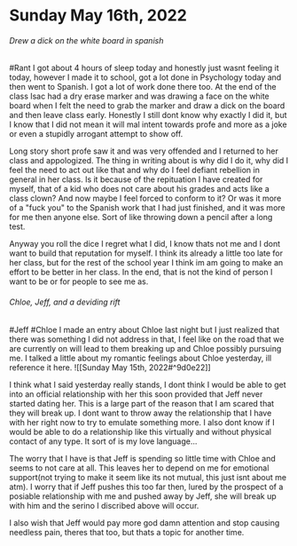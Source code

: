# Sunday May 16th, 2022

###### Drew a dick on the white board in spanish
#Rant
I got about 4 hours of sleep today and honestly just wasnt feeling it today, however I made it to school, got a lot done in Psychology today and then went to Spanish. I got a lot of work done there too. At the end of the class Isac had a dry erase marker and was drawing a face on the white board when I felt the need to grab the marker and draw a dick on the board and then leave class early. Honestly I still dont know why exactly I did it, but I know that I did not mean it will mal intent towards profe and more as a joke or even a stupidly arrogant attempt to show off.

Long story short profe saw it and was very offended and I returned to her class and appologized. The thing in writing about is why did I do it, why did I feel the need to act out like that and why do I feel defiant rebellion in general in her class. Is it because of the repituation I have created for myself, that of a kid who does not care about his grades and acts like a class clown? And now maybe I feel forced to conform to it? Or was it more of a "fuck you" to the Spanish work that I had just finished, and it was more for me then anyone else. Sort of like throwing down a pencil after a long test.

Anyway you roll the dice I regret what I did, I know thats not me and I dont want to build that reputation for myself. I think its already a little too late for her class, but for the rest of the school year I think im am going to make an effort to be better in her class. 
In the end, that is not the kind of person I want to be or for people to see me as.


###### Chloe, Jeff, and a deviding rift
#Jeff #Chloe
I made an entry about Chloe last night but I just realized that there was something I did not address in that, I feel like on the road that we are currently on will lead to them breaking up and Chloe possibly pursuing me. I talked a little about my romantic feelings about Chloe yesterday, ill reference it here. 
![[Sunday May 15th, 2022#^9d0e22]]

I think what I said yesterday really stands, I dont think I would be able to get into an official relationship with her this soon provided that Jeff never started dating her. This is a large part of the reason that I am scared that they will break up. I dont want to throw away the relationship that I have with her right now to try to emulate something more. I also dont know if I would be able to do a relationship like this virtually and without physical contact of any type. It sort of is my love language...

The worry that I have is that Jeff is spending so little time with Chloe and seems to not care at all. This leaves her to depend on me for emotional support(not trying to make it seem like its not mutual, this just isnt about me atm). I worry that if Jeff pushes this too far then, lured by the prospect of a posiable relationship with me and pushed away by Jeff, she will break up with him and the serino I discribed above will occur.

I also wish that Jeff would pay more god damn attention and stop causing needless pain, theres that too, but thats a topic for another time.